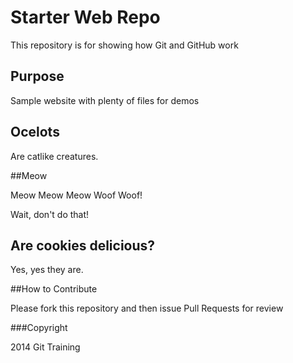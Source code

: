 # Starter Web Repo

This repository is for showing how Git and GitHub work

## Purpose

Sample website with plenty of files for demos

## Ocelots

Are catlike creatures.

##Meow

Meow Meow Meow Woof Woof!

Wait, don't do that!

## Are cookies delicious?

Yes, yes they are.

##How to Contribute

Please fork this repository and then issue Pull Requests for review

###Copyright

2014 Git Training
